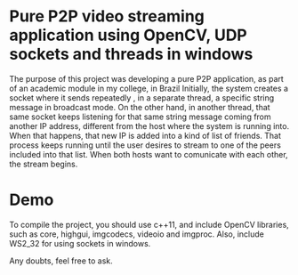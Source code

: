 # Pure P2P video streaming application using OpenCV, UDP sockets and threads in windows

The purpose of this project was developing a pure P2P application, as part of an academic module in my college, in Brazil
Initially, the system creates a socket where it sends repeatedly , in a separate thread, a specific string message in broadcast mode. On the other hand, in another thread, that same socket keeps listening for that same string message coming from another IP address, different from the host where the system is running into.
When that happens, that new IP is added into a kind of list of friends.
That process keeps running until the user desires to stream to one of the peers included into that list.
When both hosts want to comunicate with each other, the stream begins.

# Demo
To compile the project, you should use c++11, and include OpenCV libraries, such as core, highgui, imgcodecs, videoio and imgproc. Also, include WS2_32 for using sockets in windows.

Any doubts, feel free to ask.
